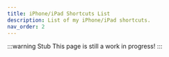 ```yaml
---
title: iPhone/iPad Shortcuts List
description: List of my iPhone/iPad shortcuts.
nav_order: 2
---
```


:::warning Stub
This page is still a work in progress!
:::

<CardGrid>

<!-- <Card title="Debug Sticks" link="./debug-sticks" image="/assets/images/add-on_cover_art/andexdb.png">

8Crafter's Debug Sticks, Chat Ranks, Custom UI, and JavaScript Commands/Script REPL and Server Utilities

</Card>

<Card title="Entity Scale" link="./entity-scale" image="/assets/images/add-on_cover_art/andexsa.png">

8Crafter's Entity Scale, NBT, and Behavior Modifier, Bossbar, and Morph Addon

</Card> -->

</CardGrid>
